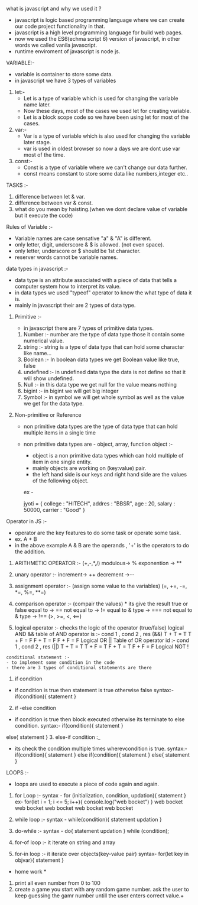 what is javascript and why we used it ?

- javascript is logic based programming language where we can create our code project functionality in that.
- javascript is a high level programming language for build web pages.
- now we used the ES6(echma script 6) version of javascript, in other words we called vanila javascript.
- runtime enviroment of javascript is node js.

VARIABLE:-
- variable is container to store some data.
- in javascript we have 3 types of variables
1. let:-
    - Let is a type of variable which is used for changing the variable name later.
    - Now these days, most of the cases we used let for creating variable.
    - Let is a block scope code so we have been using let for most of the cases.
2. var:-
    - Var is a type of variable which is also used for changing the variable later stage.
    - var is used in oldest browser so now a days we are dont use var most of the time.
3. const:-
    - Const is a type of variable where we can't change our data further.
    - const means constant to store some data like numbers,integer etc..

TASKS :-
1. difference between let & var.
2. difference between var & const.
3. what do you mean by haisting.(when we dont declare value of variable but it execute the code)

Rules of Variable :-
  - Variable names are case sensative "a" & "A" is different.
  - only letter, digit, underscore & $ is allowed. (not even space).
  - only letter, underscore or $ should be 1st character.
  - reserver words cannot be variable names.

  data types in javascript :-

  - data type is an attribute associated with a piece of data that tells a computer system how to interpret its value.
  - in data types we used "typeof" operator to know the what type of data it is.
  - mainly in javascript their are 2 types of data type.

  1. Primitive :-
      - in javascript there are 7 types of primitive data types.
      1. Number :- number are the type of data type those it contain some numerical value.
      2. string :- string is a type of data type that can hold some character like name...
      3. Boolean :- In boolean data types we get Boolean value like true, false
      4. undefined :- in undefined data type the data is not define so that it will show undefined.
      5. Null :- in this data type we get null for the value means nothing
      6. bigint :- in bigint we will get big integer
      7. Symbol :- in symbol we will get whole symbol as well as the value we get for the data type.

  2. Non-primitive or Reference 
      - non primitive data types are the type of data type that can hold multiple items in a single time
      - non primitive data types are - object, array, function
      object :- 
         - object is a non primitive data types which can hold multiple of item in one single entity.
         - mainly objects are working on (key:value) pair.
         - the left hand side is our keys and right hand side are the  values of the following object.

         ex - 
           
        jyoti = {
            college : "HITECH",
            addres : "BBSR",
            age : 20,
            salary : 50000,
            carrier : "Good"
        }


Operator in JS :- 
  - operator are the key features to do some task or operate some task.
  - ex. A + B
  - in the above example A & B are the operands , '+' is the operators to do the addition.
  1. ARITHMETIC OPERATOR :-
    (+,-,*,/)
    modulous-> %
    exponention -> **
  2. unary operator :-
    increment-> ++
    decrement ->--
  3. assignment operator :- (assign some value to the variables)
    (=, +=, -=, *=, %=, **=)
  4. comparison operator :- (compair the values)
    * its give the result true or false
    equal to -> ==
    not equal to -> !=
    equal to & type -> ===
    not equal to & type -> !==
    (>, >=, <, <==)

   5. logical operator :- checks the logic of the operator (true/false)
      logical AND &&
      table of AND operator is :-
      cond 1 , cond 2 , res (&&)
      T + T = T
      T + F = F
      F + T = F 
      F + F = F
      Logical OR ||
      Table of OR operator id :-
      cond 1 , cond 2 , res (||)
      T + T = T
      T + F = T
      F + T = T
      F + F = F
      Logical NOT !

    conditional statement :-
    - to implement some condition in the code
    - there are 3 types of conditional statements are there
 1. if condition
  - if condition is true then statement is true otherwise false
  syntax:-
  if(condition){
   statement
  }
 2. if -else condition
  - if condition is true then block executed otherwise its terminate to else condition.
  syntax:-
  if(condition){
   statement
  }

else{
   statement
}
 3. else-if condition :_
 - its check the condition multiple times wherevcondition is true.
 syntax:-
 if(condition){
   statement
 } else if(condition){
   statement
 } else{
   statement
 }
      
LOOPS :-

- loops are used to execute a piece of code again and again.

1. for Loop :-
syntax - 
for (initialization, condition, updation){
  statement
}
ex-
for(let i = 1; i <= 5; i++){
  console.log("web bocket")
}
web bocket
web bocket
web bocket 
web bocket
web bocket

2. while loop :-
syntax -
while(condition){
  statement
  updation
}

3. do-while :-
syntax -
do{
  statement
  updation
} while (condition);

4. for-of loop :-
it iterate on string and array
5. for-in loop :-
it iterate over objects(key-value pair)
syntax-
for(let key in objvar){
  statement
}

* home work * 
1. print all even number from 0 to 100
2. create a game you start with any random game number. ask the user to keep guessing the gamr number untill the user enters correct value.+